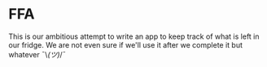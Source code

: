# FFA
This is our ambitious attempt to write an app to keep track of what is left in our fridge. We are not even sure if we'll use it after we complete it but whatever ¯\\_(ツ)_/¯
